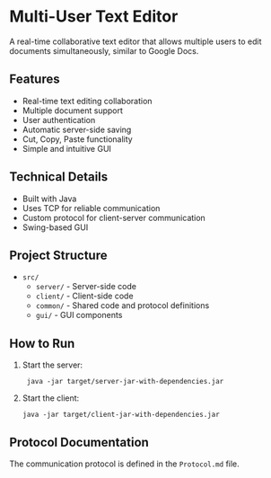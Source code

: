 # Multi-User Text Editor

A real-time collaborative text editor that allows multiple users to edit documents simultaneously, similar to Google Docs.

## Features
- Real-time text editing collaboration
- Multiple document support
- User authentication
- Automatic server-side saving
- Cut, Copy, Paste functionality
- Simple and intuitive GUI

## Technical Details
- Built with Java
- Uses TCP for reliable communication
- Custom protocol for client-server communication
- Swing-based GUI

## Project Structure
- `src/`
  - `server/` - Server-side code
  - `client/` - Client-side code
  - `common/` - Shared code and protocol definitions
  - `gui/` - GUI components

## How to Run
1. Start the server:
   ```
    java -jar target/server-jar-with-dependencies.jar  
   ```
2. Start the client:
   ```
   java -jar target/client-jar-with-dependencies.jar
   ```

## Protocol Documentation
The communication protocol is defined in the `Protocol.md` file. 